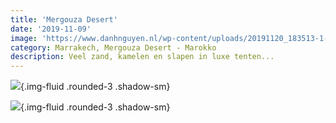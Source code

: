 ```yaml
---
title: 'Mergouza Desert'
date: '2019-11-09'
image: 'https://www.danhnguyen.nl/wp-content/uploads/20191120_183513-1-scaled.jpg'
category: Marrakech, Mergouza Desert - Marokko
description: Veel zand, kamelen en slapen in luxe tenten...
---
```


![](https://www.danhnguyen.nl/wp-content/uploads/20191120_183513-1-scaled.jpg){.img-fluid .rounded-3 .shadow-sm}

![](https://www.danhnguyen.nl/wp-content/uploads/Screenshot_2020-05-25_at_16.39.36.b15dca4.edc09dde7067f649625bc3bb960449e3-1.png){.img-fluid .rounded-3 .shadow-sm}
